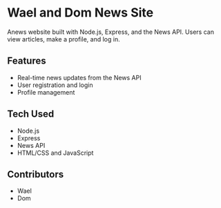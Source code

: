 # Wael and Dom News Site
Anews website built with Node.js, Express, and the News API. Users can view  articles, make a profile, and log in.

## Features
- Real-time news updates from the News API
- User registration and login
- Profile management

## Tech Used
- Node.js
- Express
- News API
- HTML/CSS and JavaScript

## Contributors
- Wael
- Dom
 
